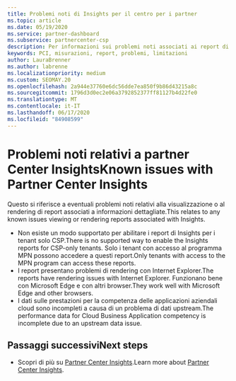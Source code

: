 ```yaml
---
title: Problemi noti di Insights per il centro per i partner
ms.topic: article
ms.date: 05/19/2020
ms.service: partner-dashboard
ms.subservice: partnercenter-csp
description: Per informazioni sui problemi noti associati ai report di partner Center Insights (PCI), vedere.
keywords: PCI, misurazioni, report, problemi, limitazioni
author: LauraBrenner
ms.author: labrenne
ms.localizationpriority: medium
ms.custom: SEOMAY.20
ms.openlocfilehash: 2a944e37760e6dc56dde7ea850f9b86d43215a8c
ms.sourcegitcommit: 1796d3d0ec2e06a3792852377ff81127b4d22fe0
ms.translationtype: MT
ms.contentlocale: it-IT
ms.lasthandoff: 06/17/2020
ms.locfileid: "84908599"
---
```

# <a name="known-issues-with-partner-center-insights"></a><span data-ttu-id="38095-104">Problemi noti relativi a partner Center Insights</span><span class="sxs-lookup"><span data-stu-id="38095-104">Known issues with Partner Center Insights</span></span>

<span data-ttu-id="38095-105">Questo si riferisce a eventuali problemi noti relativi alla visualizzazione o al rendering di report associati a informazioni dettagliate.</span><span class="sxs-lookup"><span data-stu-id="38095-105">This relates to any known issues viewing or rendering reports associated with Insights.</span></span>

- <span data-ttu-id="38095-106">Non esiste un modo supportato per abilitare i report di Insights per i tenant solo CSP.</span><span class="sxs-lookup"><span data-stu-id="38095-106">There is no supported way to enable the Insights reports for CSP-only tenants.</span></span> <span data-ttu-id="38095-107">Solo i tenant con accesso al programma MPN possono accedere a questi report.</span><span class="sxs-lookup"><span data-stu-id="38095-107">Only tenants with access to the MPN program can access these reports.</span></span>
- <span data-ttu-id="38095-108">I report presentano problemi di rendering con Internet Explorer.</span><span class="sxs-lookup"><span data-stu-id="38095-108">The reports have rendering issues with Internet Explorer.</span></span> <span data-ttu-id="38095-109">Funzionano bene con Microsoft Edge e con altri browser.</span><span class="sxs-lookup"><span data-stu-id="38095-109">They work well with Microsoft Edge and other browsers.</span></span>
- <span data-ttu-id="38095-110">I dati sulle prestazioni per la competenza delle applicazioni aziendali cloud sono incompleti a causa di un problema di dati upstream.</span><span class="sxs-lookup"><span data-stu-id="38095-110">The performance data for Cloud Business Application competency is incomplete due to an upstream data issue.</span></span>

## <a name="next-steps"></a><span data-ttu-id="38095-111">Passaggi successivi</span><span class="sxs-lookup"><span data-stu-id="38095-111">Next steps</span></span>

- <span data-ttu-id="38095-112">Scopri di più su [Partner Center Insights](partner-center-insights.md).</span><span class="sxs-lookup"><span data-stu-id="38095-112">Learn more about [Partner Center Insights](partner-center-insights.md).</span></span>
